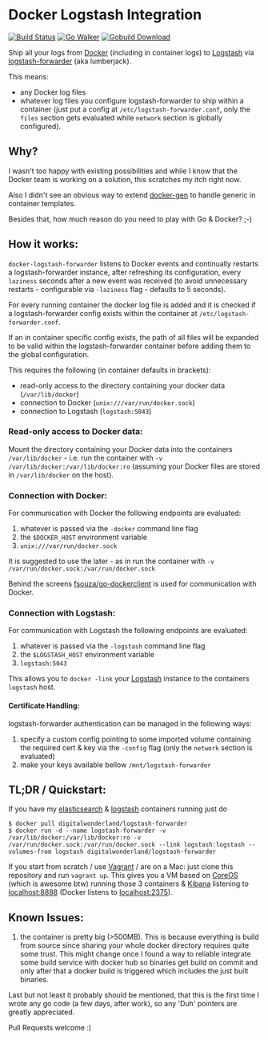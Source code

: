 # Docker Logstash Integration
[![Build Status](https://travis-ci.org/digital-wonderland/docker-logstash-forwarder.svg)](https://travis-ci.org/digital-wonderland/docker-logstash-forwarder)
[![Go Walker](http://gowalker.org/api/v1/badge)](http://gowalker.org/github.com/digital-wonderland/docker-logstash-forwarder)
[![Gobuild Download](http://gobuild.io/badge/github.com/digital-wonderland/docker-logstash-forwarder/download.png)](http://gobuild.io/github.com/digital-wonderland/docker-logstash-forwarder)

Ship all your logs from [Docker](http://www.docker.io/) (including in container logs) to [Logstash](http://logstash.net/) via [logstash-forwarder](https://github.com/elasticsearch/logstash-forwarder) (aka lumberjack).

This means:

* any Docker log files
* whatever log files you configure logstash-forwarder to ship within a container (just put a config at ```/etc/logstash-forwarder.conf```, only the ```files``` section gets evaluated while ```network``` section is globally configured).

## Why?

I wasn't too happy with existing possibilities and while I know that the Docker team is working on a solution, this scratches my itch right now.

Also I didn't see an obvious way to extend [docker-gen](https://github.com/jwilder/docker-gen) to handle generic in container templates.

Besides that, how much reason do you need to play with Go & Docker? ;-)


## How it works:

```docker-logstash-forwarder``` listens to Docker events and continually restarts a logstash-forwarder instance, after refreshing its configuration, every ```laziness``` seconds after a new event was received (to avoid unnecessary restarts - configurable via ```-laziness``` flag - defaults to 5 seconds).

For every running container the docker log file is added and it is checked if a logstash-forwarder config exists within the container at ```/etc/logstash-forwarder.conf```.

If an in container specific config exists, the path of all files will be expanded to be valid within the logstash-forwarder container before adding them to the global configuration.

This requires the following (in container defaults in brackets):

* read-only access to the directory containing your docker data (```/var/lib/docker```)
* connection to Docker (```unix:///var/run/docker.sock```)
* connection to Logstash (```logstash:5043```)

### Read-only access to Docker data:

Mount the directory containing your Docker data into the containers ```/var/lib/docker``` - i.e. run the container with ```-v /var/lib/docker:/var/lib/docker:ro``` (assuming your Docker files are stored in ```/var/lib/docker``` on the host).

### Connection with Docker:

For communication with Docker the following endpoints are evaluated:

1. whatever is passed via the ```-docker``` command line flag
2. the ```$DOCKER_HOST``` environment variable
3.  ```unix:///var/run/docker.sock```

It is suggested to use the later - as in run the container with ```-v /var/run/docker.sock:/var/run/docker.sock```

Behind the screens [fsouza/go-dockerclient](https://github.com/fsouza/go-dockerclient/) is used for communication with Docker.

### Connection with Logstash:

For communication with Logstash the following endpoints are evaluated:

1. whatever is passed via the ```-logstash``` command line flag
2. the ```$LOGSTASH_HOST``` environment variable
3. ```logstash:5043```

This allows you to ```docker -link``` your [Logstash](https://github.com/digital-wonderland/docker-logstash) instance to the containers ```logstash``` host.

#### Certificate Handling:

logstash-forwarder authentication can be managed in the following ways:

1. specify a custom config pointing to some imported volume containing the required cert & key via the ```-config``` flag (only the ```network``` section is evaluated)
2. make your keys available bellow ```/mnt/logstash-forwarder```

## TL;DR / Quickstart:

If you have my [elasticsearch](https://registry.hub.docker.com/u/digitalwonderland/elasticsearch/) & [logstash](https://registry.hub.docker.com/u/digitalwonderland/logstash/) containers running just do

    $ docker pull digitalwonderland/logstash-forwarder
    $ docker run -d --name logstash-forwarder -v /var/lib/docker:/var/lib/docker:ro -v /var/run/docker.sock:/var/run/docker.sock --link logstash:logstash --volumes-from logstash digitalwonderland/logstash-forwarder

If you start from scratch / use [Vagrant](http://www.vagrantup.com/) / are on a Mac: just clone this repository and run ```vagrant up```. This gives you a VM based on [CoreOS](https://coreos.com/) (which is awesome btw) running those 3 containers & [Kibana](http://www.elasticsearch.org/overview/kibana/) listening to [localhost:8888](http://localhost:8888) (Docker listens to [localhost:2375](http://localhost:2375/containers/json)).

## Known Issues:

1. the container is pretty big (>500MB). This is because everything is build from source since sharing your whole docker directory requires quite some trust. This might change once I found a way to reliable integrate some build service with docker hub so binaries get build on commit and only after that a docker build is triggered which includes the just built binaries.

Last but not least it probably should be mentioned, that this is the first time I wrote any go code (a few days, after work), so any 'Duh' pointers are greatly appreciated.

Pull Requests welcome :)
